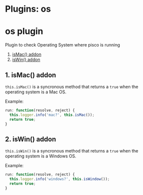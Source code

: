 # Plugins: os


# os plugin

Plugin to check Operating System where pisco is running

1. [isMac() addon](#isMac)
1. [isWin() addon](#isWin)

## <a name="isMac"></a>1. isMac() addon

`this.isMac()` is a syncronous method that returns a `true` when the operating system is a Mac OS.

Example:

```javascript
run: function(resolve, reject) {
  this.logger.info('mac?', this.isMac());
  return true;
}
```

## <a name="isWin"></a>2. isWin() addon

`this.isWin()` is a syncronous method that returns a `true` when the operating system is a Windows OS.

Example:

```javascript
run: function(resolve, reject) {
  this.logger.info('windows?', this.isWindow());
  return true;
}
```


